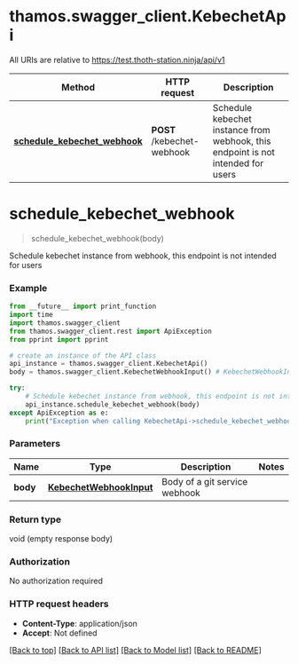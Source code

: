 # thamos.swagger_client.KebechetApi

All URIs are relative to https://test.thoth-station.ninja/api/v1

Method | HTTP request | Description
------------- | ------------- | -------------
[**schedule_kebechet_webhook**](KebechetApi.md#schedule_kebechet_webhook) | **POST** /kebechet-webhook | Schedule kebechet instance from webhook, this endpoint is not intended for users

# **schedule_kebechet_webhook**
> schedule_kebechet_webhook(body)

Schedule kebechet instance from webhook, this endpoint is not intended for users

### Example
```python
from __future__ import print_function
import time
import thamos.swagger_client
from thamos.swagger_client.rest import ApiException
from pprint import pprint

# create an instance of the API class
api_instance = thamos.swagger_client.KebechetApi()
body = thamos.swagger_client.KebechetWebhookInput() # KebechetWebhookInput | Body of a git service webhook

try:
    # Schedule kebechet instance from webhook, this endpoint is not intended for users
    api_instance.schedule_kebechet_webhook(body)
except ApiException as e:
    print("Exception when calling KebechetApi->schedule_kebechet_webhook: %s\n" % e)
```

### Parameters

Name | Type | Description  | Notes
------------- | ------------- | ------------- | -------------
 **body** | [**KebechetWebhookInput**](KebechetWebhookInput.md)| Body of a git service webhook |

### Return type

void (empty response body)

### Authorization

No authorization required

### HTTP request headers

 - **Content-Type**: application/json
 - **Accept**: Not defined

[[Back to top]](#) [[Back to API list]](../README.md#documentation-for-api-endpoints) [[Back to Model list]](../README.md#documentation-for-models) [[Back to README]](../README.md)

